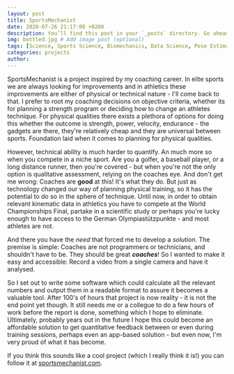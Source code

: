 ```yaml
---
layout: post
title: SportsMechanist
date: 2020-07-26 21:17:00 +0200
description: You’ll find this post in your `_posts` directory. Go ahead and edit it and re-build the site to see your changes. # Add post description (optional)
img: bottled.jpg # Add image post (optional)
tags: [Science, Sports Science, Biomechanics, Data Science, Pose Estimation]
categories: projects
author: 
--- 
```

SportsMechanist is a project inspired by my coaching career. In elite sports we are always looking for improvements and in athletics these improvements are either of physical or technical nature - I'll come back to that. I prefer to root my coaching decisions on objective criteria, whether its for planning a strength program or deciding how to change an athletes technique. For physical qualities there exists a plethora of options for doing this whether the outcome is strength, power, velocity, endurance - the gadgets are there, they're relatively cheap and they are universal between sports. Foundation laid when it comes to planning for physical qualities. 

However, technical ability is much harder to quantify. An much more so when you compete in a niche sport. Are you a golfer, a baseball player, or a long distance runner, then you're covered - but when you're not the only option is qualitative assessment, relying on the coaches eye. And don't get me wrong: Coaches are **good** at this! It's what they do. But just as technology changed our way of planning physical training, so it has the potential to do so in the sphere of technique. Until now, in order to obtain relevant kinematic data in athletics you have to compete at the World Championships Final, partake in a scientific study or perhaps you're lucky enough to have access to the German Olympiastützpunkte - and most athletes are not. 

And there you have the *need* that forced me to develop a *solution*. 
The premise is simple: Coaches are not programmers or technicians, and shouldn't have to be. They should be great ***coaches***!
So I wanted to make it easy and accessible: Record a video from a single camera and have it analysed. 

So I set out to write some software which could calculate all the relevant numbers and output them in a readable format to assure it becomes a valuable tool. After 100's of hours that project is now reality - it is not the end point yet though. It still needs me or a collegue to do a few hours of work before the report is done, something which I hope to eliminate. Ultimately, probably years out in the future I hope this could become an affordable solution to get quantitative feedback between or even during training sessions, perhaps even an app-based solution - but even now, I'm very proud of what it has become.

If you think this sounds like a cool project (which I really think it is!) you can follow it at [sportsmechanist.com][sportsmechanist-web].


[sportsmechanist-web]: https://sportsmechanist.com
